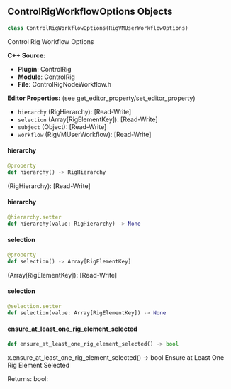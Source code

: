## ControlRigWorkflowOptions Objects

```python
class ControlRigWorkflowOptions(RigVMUserWorkflowOptions)
```

Control Rig Workflow Options

**C++ Source:**

- **Plugin**: ControlRig
- **Module**: ControlRig
- **File**: ControlRigNodeWorkflow.h

**Editor Properties:** (see get_editor_property/set_editor_property)

- ``hierarchy`` (RigHierarchy):  [Read-Write]
- ``selection`` (Array[RigElementKey]):  [Read-Write]
- ``subject`` (Object):  [Read-Write]
- ``workflow`` (RigVMUserWorkflow):  [Read-Write]

<a id="unreal.ControlRigWorkflowOptions.hierarchy"></a>

#### hierarchy

```python
@property
def hierarchy() -> RigHierarchy
```

(RigHierarchy):  [Read-Write]

<a id="unreal.ControlRigWorkflowOptions.hierarchy"></a>

#### hierarchy

```python
@hierarchy.setter
def hierarchy(value: RigHierarchy) -> None
```

<a id="unreal.ControlRigWorkflowOptions.selection"></a>

#### selection

```python
@property
def selection() -> Array[RigElementKey]
```

(Array[RigElementKey]):  [Read-Write]

<a id="unreal.ControlRigWorkflowOptions.selection"></a>

#### selection

```python
@selection.setter
def selection(value: Array[RigElementKey]) -> None
```

<a id="unreal.ControlRigWorkflowOptions.ensure_at_least_one_rig_element_selected"></a>

#### ensure_at_least_one_rig_element_selected

```python
def ensure_at_least_one_rig_element_selected() -> bool
```

x.ensure_at_least_one_rig_element_selected() -> bool
Ensure at Least One Rig Element Selected

Returns:
    bool:

<a id="unreal.ControlRigTransformWorkflowOptions"></a>